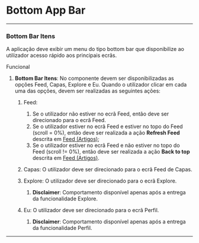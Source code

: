 # Bottom App Bar

---

### **Bottom Bar Itens**

A aplicação deve exibir um menu do tipo bottom bar que disponibilize ao utilizador acesso rápido aos principais ecrãs.

Funcional

1. **Bottom Bar Itens**: No componente devem ser disponibilizadas as opções Feed, Capas, Explore e Eu. Quando o utilizador clicar em cada uma das opções, devem ser realizadas as seguintes ações:  
   1. Feed:   
      1. Se o utilizador não estiver no ecrã Feed, então deve ser direcionado para o ecrã Feed.  
      2. Se o utilizador estiver no ecrã Feed e estiver no topo do Feed (scroll \= 0%), então deve ser realizada a ação **Refresh Feed** descrita em [Feed (Artigos)](?tab=t.5k6yo6t7k8dc);  
      3. Se o utilizador estiver no ecrã Feed e não estiver no topo do Feed (scroll \!= 0%), então deve ser realizada a ação **Back to top** descrita em [Feed (Artigos)](?tab=t.5k6yo6t7k8dc).

   2. Capas: O utilizador deve ser direcionado para o ecrã Feed de Capas.

   3. Explore: O utilizador deve ser direcionado para o ecrã Explore.  
      1. **Disclaimer**:  Comportamento disponível apenas após a entrega da funcionalidade Explore.

   4. Eu: O utilizador deve ser direcionado para o ecrã Perfil.  
      1. **Disclaimer**:  Comportamento disponível apenas após a entrega da funcionalidade Perfil.

---


